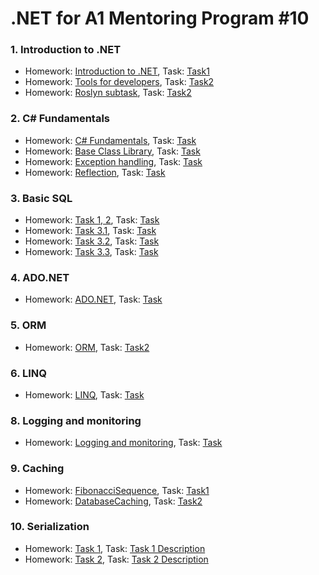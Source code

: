 # .NET for A1 Mentoring Program #10

### 1. Introduction to .NET
   
   * Homework: [Introduction to .NET]( https://github.com/UltramarineDev/NET_for_A1_Mentoring_Program_10/tree/master/1.Introduction_to_Net/IntroductionToNet ), Task: [Task1](https://github.com/UltramarineDev/NET_for_A1_Mentoring_Program_10/blob/master/1.Introduction_to_Net/Task1.pdf)
   * Homework: [Tools for developers]( https://github.com/UltramarineDev/NET_for_A1_Mentoring_Program_10/tree/master/1.Introduction_to_Net/ToolsForDevelopers ), Task: [Task2](https://github.com/UltramarineDev/NET_for_A1_Mentoring_Program_10/blob/master/1.Introduction_to_Net/Task2.pdf)
   * Homework: [Roslyn subtask](https://github.com/UltramarineDev/NET_for_A1_Mentoring_Program_10/tree/master/1.Introduction_to_Net/RoslynAn/AnalyzerCustom), Task: [Task2](https://github.com/UltramarineDev/NET_for_A1_Mentoring_Program_10/blob/master/1.Introduction_to_Net/Task2.pdf)

### 2. C# Fundamentals
   
   * Homework: [C# Fundamentals](https://github.com/UltramarineDev/NET_for_A1_Mentoring_Program_10/tree/master/2.C%23Fundamentals/CSharpFundamentals/CSharpFundamentals), Task: [Task](https://github.com/UltramarineDev/NET_for_A1_Mentoring_Program_10/blob/master/2.C%23Fundamentals/CSharpFundamentalsTask.pdf)
   * Homework: [Base Class Library](https://github.com/UltramarineDev/NET_for_A1_Mentoring_Program_10/tree/master/2.C%23Fundamentals/CSharpFundamentals/BCL), Task: [Task](https://github.com/UltramarineDev/NET_for_A1_Mentoring_Program_10/blob/master/2.C%23Fundamentals/BCLTask.pdf)
   * Homework: [Exception handling](https://github.com/UltramarineDev/NET_for_A1_Mentoring_Program_10/tree/master/2.C%23Fundamentals/CSharpFundamentals), Task: [Task](https://github.com/UltramarineDev/NET_for_A1_Mentoring_Program_10/blob/master/2.C%23Fundamentals/ExceptionHandlingTask.pdf)
   * Homework: [Reflection](https://github.com/UltramarineDev/NET_for_A1_Mentoring_Program_10/tree/master/2.C%23Fundamentals/CSharpFundamentals), Task: [Task](https://github.com/UltramarineDev/NET_for_A1_Mentoring_Program_10/blob/master/2.C%23Fundamentals/ReflectionTask.pdf)
   
### 3. Basic SQL

   * Homework: [Task 1, 2](https://github.com/UltramarineDev/NET_for_A1_Mentoring_Program_10/blob/master/3.BasicSQL/Homework.sql), Task: [Task](https://github.com/UltramarineDev/NET_for_A1_Mentoring_Program_10/blob/master/3.BasicSQL/Task.pdf)
   * Homework: [Task 3.1](https://github.com/UltramarineDev/NET_for_A1_Mentoring_Program_10/tree/master/3.BasicSQL/Task3.1), Task: [Task](https://github.com/UltramarineDev/NET_for_A1_Mentoring_Program_10/blob/master/3.BasicSQL/Task.pdf)
   * Homework: [Task 3.2](https://github.com/UltramarineDev/NET_for_A1_Mentoring_Program_10/tree/master/3.BasicSQL/Task3), Task: [Task](https://github.com/UltramarineDev/NET_for_A1_Mentoring_Program_10/blob/master/3.BasicSQL/Task.pdf)
   * Homework: [Task 3.3](https://github.com/UltramarineDev/NET_for_A1_Mentoring_Program_10/tree/master/3.BasicSQL/Task3/Task3-v1.3/Scripts), Task: [Task](https://github.com/UltramarineDev/NET_for_A1_Mentoring_Program_10/blob/master/3.BasicSQL/Task.pdf)

### 4. ADO.NET
   * Homework: [ADO.NET](https://github.com/UltramarineDev/NET_for_A1_Mentoring_Program_10/tree/master/4.ADO.Net/ADONET), Task: [Task](https://github.com/UltramarineDev/NET_for_A1_Mentoring_Program_10/blob/master/4.ADO.Net/Task.pdf)
   
### 5. ORM
   
   * Homework: [ORM](https://github.com/UltramarineDev/NET_for_A1_Mentoring_Program_10/tree/master/5.ORM/Northwind), Task: [Task2](https://github.com/UltramarineDev/NET_for_A1_Mentoring_Program_10/blob/master/5.ORM/Task%202.pdf)
   
### 6. LINQ

   * Homework: [LINQ](https://github.com/UltramarineDev/NET_for_A1_Mentoring_Program_10/blob/master/6.LINQ/Task/LinqSamples.cs), Task: [Task](https://github.com/UltramarineDev/NET_for_A1_Mentoring_Program_10/blob/master/6.LINQ/Task.pdf)

### 8. Logging and monitoring
   
   * Homework: [Logging and monitoring](https://github.com/UltramarineDev/NET_for_A1_Mentoring_Program_10/tree/master/8.Logging_and_monitoring/Task/Task/MvcMusicStore), Task: [Task](https://github.com/UltramarineDev/NET_for_A1_Mentoring_Program_10/blob/master/8.Logging_and_monitoring/Task.pdf)
   
### 9. Caching

   * Homework: [FibonacciSequence](https://github.com/UltramarineDev/NET_for_A1_Mentoring_Program_10/tree/master/9.Caching/FibonacciTask), Task: [Task1](https://github.com/UltramarineDev/NET_for_A1_Mentoring_Program_10/blob/master/9.Caching/Task.pdf)
   * Homework: [DatabaseCaching](https://github.com/UltramarineDev/NET_for_A1_Mentoring_Program_10/tree/master/9.Caching/Samples/Application/CachingSolutionsSamples/Task2), Task: [Task2](https://github.com/UltramarineDev/NET_for_A1_Mentoring_Program_10/blob/master/9.Caching/Task.pdf)
   
### 10. Serialization

   * Homework: [Task 1](https://github.com/UltramarineDev/NET_for_A1_Mentoring_Program_10/tree/master/10.Serialization/Serialization/Serialization), Task: [Task 1 Description](https://github.com/UltramarineDev/NET_for_A1_Mentoring_Program_10/blob/master/10.Serialization/Task%20(basic%20serialization).pdf)
   * Homework: [Task 2](https://github.com/UltramarineDev/NET_for_A1_Mentoring_Program_10/tree/master/10.Serialization/Task/Task/Task), Task: [Task 2 Description](https://github.com/UltramarineDev/NET_for_A1_Mentoring_Program_10/blob/master/10.Serialization/Task%20(Custom%20serialization).pdf)
   
 

